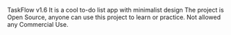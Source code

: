 TaskFlow v1.6
It is a cool to-do list app with minimalist design 
The project is Open Source, anyone can use this project to learn or practice.
Not allowed any Commercial Use.
